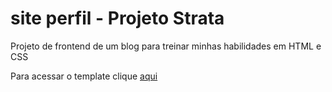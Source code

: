 # site perfil - Projeto Strata
 Projeto de frontend de um blog para treinar minhas habilidades em HTML e CSS
 
 Para acessar o template clique [aqui](https://assisraphael.github.io/site_perfil_estatico/)
